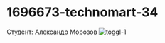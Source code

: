 # 1696673-technomart-34
Студент: Александр Морозов
![toggl-1](https://user-images.githubusercontent.com/105027998/198815572-468a0c00-6343-4e63-a64d-350572f39fc8.png)
